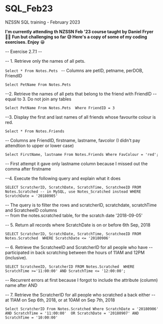 # SQL_Feb23
NZSSN SQL training - February 2023

**I'm currently attending th NZSSN Feb '23 course taught by Daniel Fryer** 👩‍🎓
__Fun but challenging so far 😥
Here's a copy of some of my coding exercises. Enjoy__ 😁

-- Exercise 2.7.1 --

-- 1. Retrieve only the names of all pets.

`Select *
From Notes.Pets
`
-- Columns are petID, petname, perDOB, FriendID

`Select PetName
From Notes.Pets
`

--2. Retrieve the names of all pets that belong to the friend with FriendID
--equal to 3. Do not join any tables

`Select PetName
From Notes.Pets 
Where FriendID = 3
`

--3. Display the first and last names of all friends whose favourite colour is red.

`Select *
From Notes.Friends
`

-- Columns are FriendID, firstname, lastname, favcolor (I didn't pay attendtion to upper or lower case)


`Select FirstName, lastname
From Notes.Friends
Where FavColour = 'red';
`

-- First attempt it gave only lastname column because I missed out the comma after firstname

--4. Execute the following query and explain what it does
  
`SELECT ScratcherID, ScratchDate, ScratchTime, ScratcheeID
FROM Notes.Scratched -- in MySQL, use Notes_Scratched instead
WHERE ScratchDate = '20180905'
`

-- The query is to filter the rows and scratcherID, scratchdate, scratchTime and ScratcheeID columns  
-- from the notes.scratched table, for the scratch date '2018-09-05'

-- 5. Return all records where ScratchDate is on or before 6th Sep, 2018

`SELECT ScratcherID, ScratchDate, ScratchTime, ScratcheeID
FROM Notes.Scratched 
WHERE ScratchDate <= '20180906'
`

-- 6. Retrieve the ScratcheeID and ScratcherID for all people who have
-- participated in back scratching between the hours of 11AM and 12PM (inclusive).

`SELECT ScratcheeID, ScratcherID
FROM Notes.Scratched 
WHERE ScratchTime >='11:00:00' AND ScratchTime <= '12:00:00';
`

-- Recurrent errors at first because I forgot to include the attribute (column) name after AND 

-- 7. Retrieve the ScratcherID for all people who scratched a back either
-- at 11AM on Sep 6th, 2018, or at 10AM on Sep 7th, 2018

`Select ScratcherID
From Notes.Scratched
Where ScratchDate = '20180906' AND ScratchTime = '11:00:00' 
    OR ScratchDate = '20180907' AND ScratchTime = '10:00:00'
`




